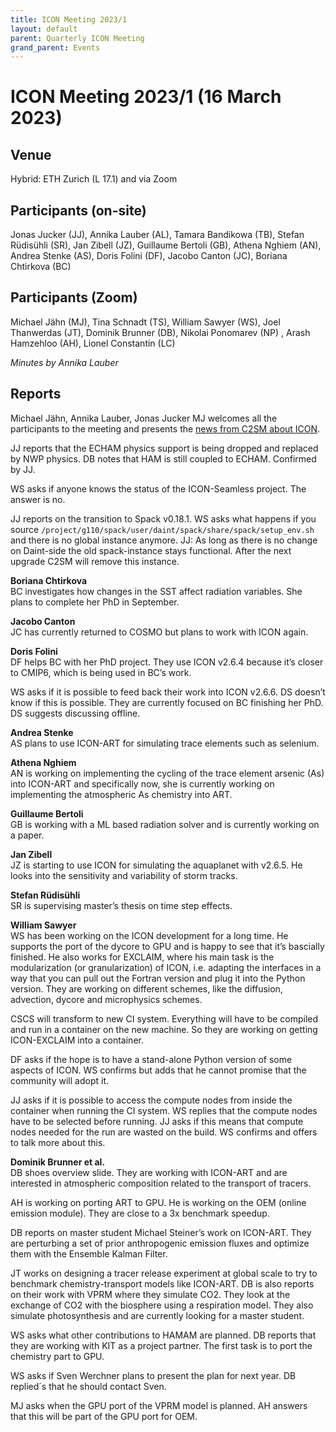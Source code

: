 ```yaml
---
title: ICON Meeting 2023/1
layout: default
parent: Quarterly ICON Meeting
grand_parent: Events
---
```


# ICON Meeting 2023/1 (16 March 2023)
  
## Venue
Hybrid: ETH Zurich (L 17.1) and via Zoom

## Participants (on-site)
Jonas Jucker (JJ), Annika Lauber (AL), Tamara Bandikowa (TB), Stefan Rüdisühli (SR), Jan Zibell (JZ), Guillaume Bertoli (GB), Athena Nghiem (AN), Andrea Stenke (AS), Doris Folini (DF), Jacobo Canton (JC), Boriana Chtirkova (BC)

## Participants (Zoom)
Michael Jähn (MJ), Tina Schnadt (TS), William Sawyer (WS), Joel Thanwerdas (JT), Dominik Brunner (DB), Nikolai Ponomarev (NP) , Arash Hamzehloo (AH), Lionel Constantin (LC)

_Minutes by Annika Lauber_

## Reports
Michael Jähn, Annika Lauber, Jonas Jucker
MJ welcomes all the participants to the meeting and presents the [news from C2SM about ICON](https://polybox.ethz.ch/index.php/s/i5g1gDDBhx99nxL).

JJ reports that the ECHAM physics support is being dropped and replaced by NWP physics. DB notes that HAM is still coupled to ECHAM. Confirmed by JJ.

WS asks if anyone knows the status of the ICON-Seamless project. The answer is no.

JJ reports on the transition to Spack v0.18.1. WS asks what happens if you source `/project/g110/spack/user/daint/spack/share/spack/setup_env.sh` and there is no global instance anymore. JJ: As long as there is no change on Daint-side the old spack-instance stays functional. After the next upgrade C2SM will remove this instance.

**Boriana Chtirkova**  
BC investigates how changes in the SST affect radiation variables. She plans to complete her PhD in September.

**Jacobo Canton**  
JC has currently returned to COSMO but plans to work with ICON again.

**Doris Folini**  
DF helps BC with her PhD project. They use ICON v2.6.4 because it’s closer to CMIP6, which is being used in BC’s work.

WS asks if it is possible to feed back their work into ICON v2.6.6. DS doesn’t know if this is possible. They are currently focused on BC finishing her PhD. DS suggests discussing offline.

**Andrea Stenke**  
AS plans to use ICON-ART for simulating trace elements such as selenium.

**Athena Nghiem**  
AN is working on implementing the cycling of the trace element arsenic (As) into ICON-ART and specifically now, she is currently working on implementing the atmospheric As chemistry into ART.

**Guillaume Bertoli**  
GB is working with a ML based radiation solver and is currently working on a paper.

**Jan Zibell**  
JZ is starting to use ICON for simulating the aquaplanet with v2.6.5. He looks into the sensitivity and variability of storm tracks.

**Stefan Rüdisühli**  
SR is supervising master’s thesis on time step effects.

**William Sawyer**  
WS has been working on the ICON development for a long time. He supports the port of the dycore to GPU and is happy to see that it’s bascially finished. He also works for EXCLAIM, where his main task is the modularization (or granularization) of ICON, i.e. adapting the interfaces in a way that you can pull out the Fortran version and plug it into the Python version. They are working on different schemes, like the diffusion, advection, dycore and microphysics schemes.

CSCS will transform to new CI system. Everything will have to be compiled and run in a container on the new machine. So they are working on getting ICON-EXCLAIM into a container.

DF asks if the hope is to have a stand-alone Python version of some aspects of ICON. WS confirms but adds that he cannot promise that the community will adopt it.

JJ asks if it is possible to access the compute nodes from inside the container when running the CI system. WS replies that the compute nodes have to be selected before running. JJ asks if this means that compute nodes needed for the run are wasted on the build. WS confirms and offers to talk more about this.

**Dominik Brunner et al.**  
DB shoes overview slide. They are working with ICON-ART and are interested in atmospheric composition related to the transport of tracers.

AH is working on porting ART to GPU. He is working on the OEM (online emission module). They are close to a 3x benchmark speedup.

DB reports on master student Michael Steiner’s work on ICON-ART. They are perturbing a set of prior anthropogenic emission fluxes and optimize them with the Ensemble Kalman Filter.

JT works on designing a tracer release experiment at global scale to try to benchmark chemistry-transport models like ICON-ART. DB is also reports on their work with VPRM where they simulate CO2. They look at the exchange of CO2 with the biosphere using a respiration model. They also simulate photosynthesis and are currently looking for a master student.

WS asks what other contributions to HAMAM are planned. DB reports that they are working with KIT as a project partner. The first task is to port the chemistry part to GPU.

WS asks if Sven Werchner plans to present the plan for next year. DB replied´s that he should contact Sven.

MJ asks when the GPU port of the VPRM model is planned. AH answers that this will be part of the GPU port for OEM. 
